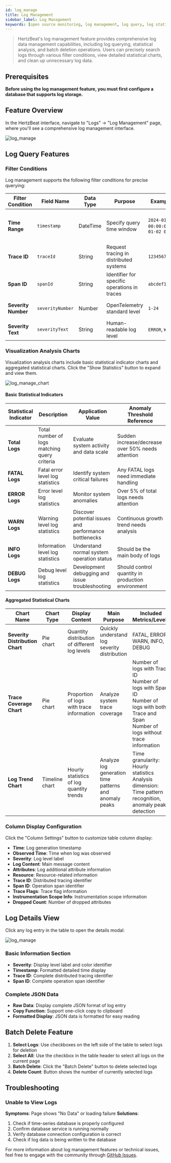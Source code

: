 ```yaml
---
id: log_manage
title: Log Management
sidebar_label: Log Management
keywords: [open source monitoring, log management, log query, log statistics, log deletion]
---
```


> HertzBeat's log management feature provides comprehensive log data management capabilities, including log querying, statistical analysis, and batch deletion operations. Users can precisely search logs through various filter conditions, view detailed statistical charts, and clean up unnecessary log data.

## Prerequisites

**Before using the log management feature, you must first configure a database that supports log storage.**

## Feature Overview

In the HertzBeat interface, navigate to "Logs" -> "Log Management" page, where you'll see a comprehensive log management interface.

![log_manage](/img/docs/help/log_manage_en.png)

## Log Query Features

### Filter Conditions

Log management supports the following filter conditions for precise querying:

| Filter Condition | Field Name | Data Type | Purpose | Example Value | Use Case |
|------------------|------------|-----------|---------|---------------|----------|
| **Time Range** | `timestamp` | DateTime | Specify query time window | `2024-01-01 00:00:00` to `2024-01-02 00:00:00` | Issue time period location, performance analysis |
| **Trace ID** | `traceId` | String | Request tracing in distributed systems | `1234567890abcdef` | Link tracing, request flow analysis |
| **Span ID** | `spanId` | String | Identifier for specific operations in traces | `abcdef1234567890` | Microservice call analysis |
| **Severity Number** | `severityNumber` | Number | OpenTelemetry standard level | `1-24` | Filter by numeric level |
| **Severity Text** | `severityText` | String | Human-readable log level | `ERROR`, `WARN`, `INFO` | Quick filtering by level |

### Visualization Analysis Charts

Visualization analysis charts include basic statistical indicator charts and aggregated statistical charts. Click the "Show Statistics" button to expand and view them.

![log_manage_chart](/img/docs/help/log_manage_chart_en.png)

#### Basic Statistical Indicators

| Statistical Indicator | Description | Application Value | Anomaly Threshold Reference |
|----------------------|-------------|-------------------|----------------------------|
| **Total Logs** | Total number of logs matching query criteria | Evaluate system activity and data scale | Sudden increase/decrease over 50% needs attention |
| **FATAL Logs** | Fatal error level log statistics | Identify system critical failures | Any FATAL logs need immediate handling |
| **ERROR Logs** | Error level log statistics | Monitor system anomalies | Over 5% of total logs needs attention |
| **WARN Logs** | Warning level log statistics | Discover potential issues and performance bottlenecks | Continuous growth trend needs analysis |
| **INFO Logs** | Information level log statistics | Understand normal system operation status | Should be the main body of logs |
| **DEBUG Logs** | Debug level log statistics | Development debugging and issue troubleshooting | Should control quantity in production environment |

#### Aggregated Statistical Charts

| Chart Name | Chart Type | Display Content | Main Purpose | Included Metrics/Levels |
|------------|------------|-----------------|--------------|-------------------------|
| **Severity Distribution Chart** | Pie chart | Quantity distribution of different log levels | Quickly understand log severity distribution | FATAL, ERROR, WARN, INFO, DEBUG |
| **Trace Coverage Chart** | Pie chart | Proportion of logs with trace information | Analyze system trace coverage | Number of logs with Trace ID<br/>Number of logs with Span ID<br/>Number of logs with both Trace and Span<br/>Number of logs without trace information |
| **Log Trend Chart** | Timeline chart | Hourly statistics of log quantity trends | Analyze log generation time patterns and anomaly peaks | Time granularity: Hourly statistics<br/>Analysis dimension: Time pattern recognition, anomaly peak detection |

### Column Display Configuration

Click the "Column Settings" button to customize table column display:

- **Time**: Log generation timestamp
- **Observed Time**: Time when log was observed
- **Severity**: Log level label
- **Log Content**: Main message content
- **Attributes**: Log additional attribute information
- **Resource**: Resource-related information
- **Trace ID**: Distributed tracing identifier
- **Span ID**: Operation span identifier
- **Trace Flags**: Trace flag information
- **Instrumentation Scope Info**: Instrumentation scope information
- **Dropped Count**: Number of dropped attributes

## Log Details View

Click any log entry in the table to open the details modal:

![log_manage](/img/docs/help/log_manage_log_details_en.png)

### Basic Information Section

- **Severity**: Display level label and color identifier
- **Timestamp**: Formatted detailed time display
- **Trace ID**: Complete distributed tracing identifier
- **Span ID**: Complete operation span identifier

### Complete JSON Data

- **Raw Data**: Display complete JSON format of log entry
- **Copy Function**: Support one-click copy to clipboard
- **Formatted Display**: JSON data is formatted for easy reading

## Batch Delete Feature

1. **Select Logs**: Use checkboxes on the left side of the table to select logs for deletion
2. **Select All**: Use the checkbox in the table header to select all logs on the current page
3. **Batch Delete**: Click the "Batch Delete" button to delete selected logs
4. **Delete Count**: Button shows the number of currently selected logs

## Troubleshooting

### Unable to View Logs

**Symptoms**: Page shows "No Data" or loading failure
**Solutions**:

1. Check if time-series database is properly configured
2. Confirm database service is running normally
3. Verify database connection configuration is correct
4. Check if log data is being written to the database

For more information about log management features or technical issues, feel free to engage with the community through [GitHub Issues](https://github.com/apache/hertzbeat/issues).
